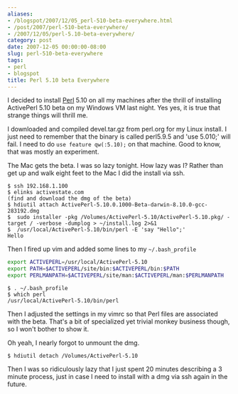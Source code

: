 ```yaml
---
aliases:
- /blogspot/2007/12/05_perl-510-beta-everywhere.html
- /post/2007/perl-510-beta-everywhere/
- /2007/12/05/perl-5.10-beta-everywhere/
category: post
date: 2007-12-05 00:00:00-08:00
slug: perl-510-beta-everywhere
tags:
- perl
- blogspot
title: Perl 5.10 beta Everywhere
---
```


I decided to install [Perl](../../../card/Perl.md) 5.10 on all my machines after the thrill of installing ActivePerl 5.10 beta on my Windows VM last night. Yes yes, it is true that strange things will thrill me.

<!--more-->

I downloaded and compiled devel.tar.gz from perl.org for my Linux install. I just need to remember that the binary is called perl5.9.5 and 'use 5.010;' will fail. I need to do `use feature qw(:5.10);` on that machine. Good to know, that was mostly an experiment.

The Mac gets the beta. I was so lazy tonight. How lazy was I? Rather than get up and walk eight feet to the Mac I did the install via ssh.

````
$ ssh 192.168.1.100
$ elinks activestate.com
(find and download the dmg of the beta)
$ hdiutil attach ActivePerl-5.10.0.1000-Beta-darwin-8.10.0-gcc-283192.dmg
$  sudo installer -pkg /Volumes/ActivePerl-5.10/ActivePerl-5.10.pkg/ -target / -verbose -dumplog > ~/install.log 2>&1
$  /usr/local/ActivePerl-5.10/bin/perl -E 'say "Hello";'
Hello
````

Then I fired up vim and added some lines to my `~/.bash_profile`

````bash
export ACTIVEPERL=/usr/local/ActivePerl-5.10
export PATH=$ACTIVEPERL/site/bin:$ACTIVEPERL/bin:$PATH
export PERLMANPATH=$ACTIVEPERL/site/man:$ACTIVEPERL/man:$PERLMANPATH
````

````
$ . ~/.bash_profile
$ which perl
/usr/local/ActivePerl-5.10/bin/perl
````

Then I adjusted the settings in my vimrc so that Perl files are associated with the beta. That's a bit of specialized yet trivial monkey business though, so I won't bother to show it.

Oh yeah, I nearly forgot to unmount the dmg.

````
$ hdiutil detach /Volumes/ActivePerl-5.10
````

Then I was so ridiculously lazy that I just spent 20 minutes describing a 3 minute process, just in case I need to install with a dmg via ssh again in the future.
